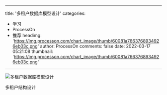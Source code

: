 
---
title: '多租户数据库模型设计'
categories: 
 - 学习
 - ProcessOn
 - 推荐
headimg: 'https://img.processon.com/chart_image/thumb/60081a7663768934926eb03c.png'
author: ProcessOn
comments: false
date: 2022-03-17 05:21:08
thumbnail: 'https://img.processon.com/chart_image/thumb/60081a7663768934926eb03c.png'
---

<div>   
<img class="thumb" alt="多租户数据库模型设计" src="https://img.processon.com/chart_image/thumb/60081a7663768934926eb03c.png" referrerpolicy="no-referrer">
<p>多租户结构设计</p>  
</div>
            